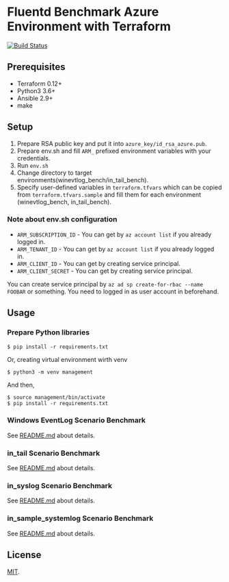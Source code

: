 Fluentd Benchmark Azure Environment with Terraform
===

[![Build Status](https://travis-ci.com/fluent-plugins-nursery/fluentd-benchmark-azure-environment.svg?branch=master)](https://travis-ci.com/fluent-plugins-nursery/fluentd-benchmark-azure-environment)

## Prerequisites

* Terraform 0.12+
* Python3 3.6+
* Ansible 2.9+
* make

## Setup

 1. Prepare RSA public key and put it into `azure_key/id_rsa_azure.pub`.
 2. Prepare env.sh and fill `ARM_` prefixed environment variables with your credentials.
 3. Run `env.sh`
 4. Change directory to target environments(winevtlog_bench/in_tail_bench).
 5. Specify user-defined variables in `terraform.tfvars` which can be copied from `terraform.tfvars.sample` and fill them for each environment (winevtlog\_bench, in\_tail\_bench).


### Note about env.sh configuration

* `ARM_SUBSCRIPTION_ID` - You can get by `az account list` if you already logged in.
* `ARM_TENANT_ID` - You can get by `az account list` if you already logged in.
* `ARM_CLIENT_ID` - You can get by creating service principal.
* `ARM_CLIENT_SECRET` - You can get by creating service principal.

You can create service principal by `az ad sp create-for-rbac --name FOOBAR` or something. You need to logged in as user account in beforehand.

## Usage

### Prepare Python libraries

```
$ pip install -r requirements.txt
```

Or, creating virtual environment wirth venv

```
$ python3 -m venv management
```

And then,

```
$ source management/bin/activate
$ pip install -r requirements.txt
```

### Windows EventLog Scenario Benchmark

See [README.md](winevtlog_bench/README.md) about details.

### in\_tail Scenario Benchmark

See [README.md](in_tail_bench/README.md) about details.


### in\_syslog Scenario Benchmark

See [README.md](in_syslog_bench/README.md) about details.


### in\_sample_systemlog Scenario Benchmark

See [README.md](in_sample_systemlog/README.md) about details.


## License

[MIT](LICENSE).
